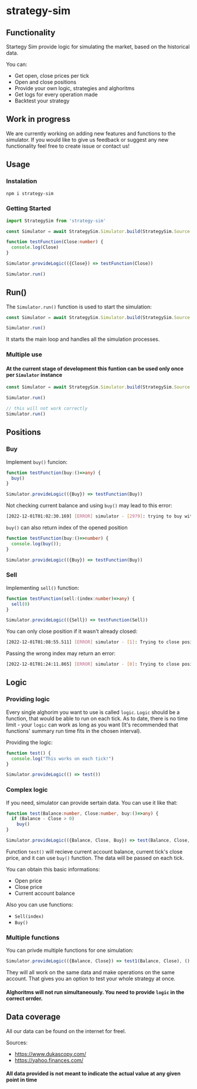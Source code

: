 # strategy-sim


## Functionality
Startegy Sim provide logic for simulating the market, based on the historical data.

You can:
- Get open, close prices per tick
- Open and close positions
- Provide your own logic, strategies and alghoritms
- Get logs for every operation made
- Backtest your strategy

## Work in progress
We are currently working on adding new features and functions to the simulator. If you would like to give us feedback or suggest any new functionality feel free to create issue or contact us!



## Usage

### Instalation

```bash
npm i strategy-sim
```

### Getting Started
```typescript
import StrategySim from 'strategy-sim'

const Simulator = await StrategySim.Simulator.build(StrategySim.Source.MSFT_EOD)

function testFunction(Close:number) {
  console.log(Close)
}

Simulator.provideLogic(({Close}) => testFunction(Close))

Simulator.run()
```

## Run()
The `Simulator.run()` function is used to start the simulation:
```typescript
const Simulator = await StrategySim.Simulator.build(StrategySim.Source.MSFT_EOD)

Simulator.run()
```
It starts the main loop and handles all the simulation processes.

### Multiple use
#### At the current stage of development this funtion can be used only once per `Simulator` instance
```typescript
const Simulator = await StrategySim.Simulator.build(StrategySim.Source.MSFT_EOD)

Simulator.run()

// this will not work correctly
Simulator.run()
```


## Positions
### Buy
Implement `buy()` funcion:
```typescript
function testFunction(buy:()=>any) {
  buy()
}

Simulator.provideLogic(({Buy}) => testFunction(Buy))
```
Not checking current balance and using `buy()` may lead to this error:
```bash
[2022-12-01T01:02:30.169] [ERROR] simulator - [2979]: trying to buy without money //ERROR
```
`buy()` can also return index of the opened position
```typescript
function testFunction(buy:()=>number) {
  console.log(buy());
}

Simulator.provideLogic(({Buy}) => testFunction(Buy))
```

### Sell
Implementing `sell()` function:
```typescript
function testFunction(sell:(index:number)=>any) {
  sell(0)
}

Simulator.provideLogic(({Sell}) => testFunction(Sell))
```
You can only close position if it wasn't already closed:
```bash
[2022-12-01T01:08:55.511] [ERROR] simulator - [1]: Trying to close position that was already closed //ERROR
```
Passing the wrong index may return an error:
```bash
[2022-12-01T01:24:11.865] [ERROR] simulator - [0]: Trying to close position that doesn't exist! //ERROR
```
## Logic
### Providing logic
Every single alghorim you want to use is called `logic`. `Logic` should be a function, that would be able to run on each tick. As to date, there is no time limit - your `logic` can work as long as you want (It's recommended that functions' summary run time fits in the chosen interval).

Providing the logic:
```typescript
function test() {
  console.log("This works on each tick!")
}

Simulator.provideLogic(() => test())
```
### Complex logic
If you need, simulator can provide sertain data. You can use it like that:
```typescript
function test(Balance:number, Close:number, buy:()=>any) {
  if (Balance - Close > 0)
    buy()
}

Simulator.provideLogic(({Balance, Close, Buy}) => test(Balance, Close, Buy))
```
Function `test()` will recieve current account balance, current tick's close price, and it can use `buy()` function. The data will be passed on each tick.

You can obtain this basic informations:
- Open price
- Close price
- Current account balance

Also you can use functions:
- `Sell(index)`
- `Buy()`

### Multiple functions
You can privde multiple functions for one simulation:
```typescript
Simulator.provideLogic(({Balance, Close}) => test1(Balance, Close), () => test2())
```
They will all work on the same data and make operations on the same account. That gives you an option to test your whole strategy at once.
#### Alghoritms will not run simultaneously. You need to provide `logic` in the correct orrder.

## Data coverage
All our data can be found on the internet for freel.

Sources:
- https://www.dukascopy.com/
- https://yahoo.finances.com/

#### All data provided is not meant to indicate the actual value at any given point in time
